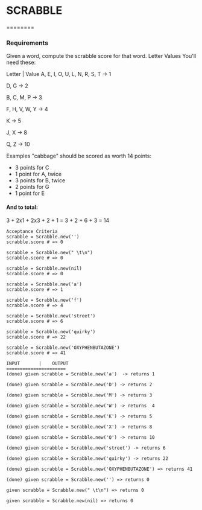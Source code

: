# SCRABBLE
========


### Requirements
Given a word, compute the scrabble score for that word.
Letter Values
You'll need these:

Letter | Value
A, E, I, O, U, L, N, R, S, T -> 1

D, G -> 2

B, C, M, P -> 3

F, H, V, W, Y -> 4

K -> 5

J, X -> 8

Q, Z -> 10

Examples "cabbage" should be scored as worth 14 points:
- 3 points for C
- 1 point for A, twice
- 3 points for B, twice
- 2 points for G
- 1 point for E

#### And to total:
3 + 2x1 + 2x3 + 2 + 1
= 3 + 2 + 6 + 3
= 14

```
Acceptance Criteria
scrabble = Scrabble.new('')
scrabble.score # => 0

scrabble = Scrabble.new(" \t\n")
scrabble.score # => 0

scrabble = Scrabble.new(nil)
scrabble.score # => 0

scrabble = Scrabble.new('a')
scrabble.score # => 1

scrabble = Scrabble.new('f')
scrabble.score # => 4

scrabble = Scrabble.new('street')
scrabble.score # => 6

scrabble = Scrabble.new('quirky')
scrabble.score # => 22

scrabble = Scrabble.new('OXYPHENBUTAZONE')
scrabble.score # => 41
```

```
INPUT       |    OUTPUT
======================
(done) given scrabble = Scrabble.new('a')  -> returns 1

(done) given scrabble = Scrabble.new('D') -> returns 2

(done) given scrabble = Scrabble.new('M') -> returns 3

(done) given scrabble = Scrabble.new('W') -> returns  4

(done) given scrabble = Scrabble.new('K') -> returns 5

(done) given scrabble = Scrabble.new('X') -> returns 8

(done) given scrabble = Scrabble.new('Q') -> returns 10

(done) given scrabble = Scrabble.new('street') -> returns 6

(done) given scrabble = Scrabble.new('quirky') -> returns 22

(done) given scrabble = Scrabble.new('OXYPHENBUTAZONE') => returns 41

(done) given scrabble = Scrabble.new('') => returns 0

given scrabble = Scrabble.new(" \t\n") => returns 0

given scrabble = Scrabble.new(nil) => returns 0
```
